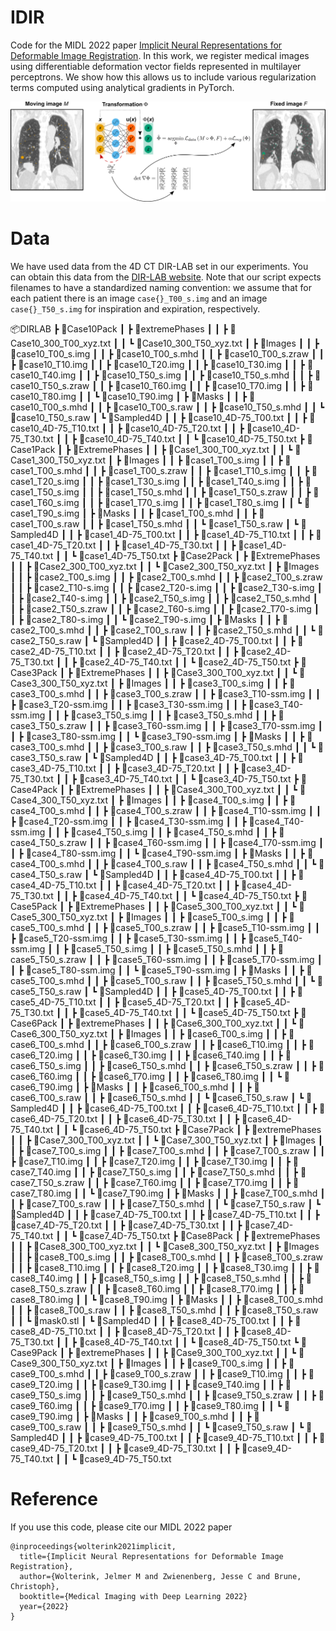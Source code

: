 # IDIR
Code for the MIDL 2022 paper [Implicit Neural Representations for Deformable Image Registration](https://openreview.net/forum?id=BP29eKzQBu3). In this work, we register medical images using differentiable deformation vector fields represented in multilayer perceptrons. We show how this allows us to include various regularization terms computed using analytical gradients in PyTorch.

![Method overview!](Overview.png "Method overview")

# Data
We have used data from the 4D CT DIR-LAB set in our experiments. You can obtain this data from the [DIR-LAB website](https://med.emory.edu/departments/radiation-oncology/research-laboratories/deformable-image-registration/downloads-and-reference-data/4dct.html). Note that our script expects filenames to have a standardized naming convention: we assume that for each patient there is an image `case{}_T00_s.img` and an image `case{}_T50_s.img` for inspiration and expiration, respectively. 

 📦DIRLAB
  ┣ 📂Case10Pack
  ┃ ┣ 📂extremePhases
  ┃ ┃ ┣ 📜Case10_300_T00_xyz.txt
  ┃ ┃ ┗ 📜Case10_300_T50_xyz.txt
  ┃ ┣ 📂Images
  ┃ ┃ ┣ 📜case10_T00_s.img
  ┃ ┃ ┣ 📜case10_T00_s.mhd
  ┃ ┃ ┣ 📜case10_T00_s.zraw
  ┃ ┃ ┣ 📜case10_T10.img
  ┃ ┃ ┣ 📜case10_T20.img
  ┃ ┃ ┣ 📜case10_T30.img
  ┃ ┃ ┣ 📜case10_T40.img
  ┃ ┃ ┣ 📜case10_T50_s.img
  ┃ ┃ ┣ 📜case10_T50_s.mhd
  ┃ ┃ ┣ 📜case10_T50_s.zraw
  ┃ ┃ ┣ 📜case10_T60.img
  ┃ ┃ ┣ 📜case10_T70.img
  ┃ ┃ ┣ 📜case10_T80.img
  ┃ ┃ ┗ 📜case10_T90.img
  ┃ ┣ 📂Masks
  ┃ ┃ ┣ 📜case10_T00_s.mhd
  ┃ ┃ ┣ 📜case10_T00_s.raw
  ┃ ┃ ┣ 📜case10_T50_s.mhd
  ┃ ┃ ┗ 📜case10_T50_s.raw
  ┃ ┗ 📂Sampled4D
  ┃ ┃ ┣ 📜case10_4D-75_T00.txt
  ┃ ┃ ┣ 📜case10_4D-75_T10.txt
  ┃ ┃ ┣ 📜case10_4D-75_T20.txt
  ┃ ┃ ┣ 📜case10_4D-75_T30.txt
  ┃ ┃ ┣ 📜case10_4D-75_T40.txt
  ┃ ┃ ┗ 📜case10_4D-75_T50.txt
  ┣ 📂Case1Pack
  ┃ ┣ 📂ExtremePhases
  ┃ ┃ ┣ 📜Case1_300_T00_xyz.txt
  ┃ ┃ ┗ 📜Case1_300_T50_xyz.txt
  ┃ ┣ 📂Images
  ┃ ┃ ┣ 📜case1_T00_s.img
  ┃ ┃ ┣ 📜case1_T00_s.mhd
  ┃ ┃ ┣ 📜case1_T00_s.zraw
  ┃ ┃ ┣ 📜case1_T10_s.img
  ┃ ┃ ┣ 📜case1_T20_s.img
  ┃ ┃ ┣ 📜case1_T30_s.img
  ┃ ┃ ┣ 📜case1_T40_s.img
  ┃ ┃ ┣ 📜case1_T50_s.img
  ┃ ┃ ┣ 📜case1_T50_s.mhd
  ┃ ┃ ┣ 📜case1_T50_s.zraw
  ┃ ┃ ┣ 📜case1_T60_s.img
  ┃ ┃ ┣ 📜case1_T70_s.img
  ┃ ┃ ┣ 📜case1_T80_s.img
  ┃ ┃ ┗ 📜case1_T90_s.img
  ┃ ┣ 📂Masks
  ┃ ┃ ┣ 📜case1_T00_s.mhd
  ┃ ┃ ┣ 📜case1_T00_s.raw
  ┃ ┃ ┣ 📜case1_T50_s.mhd
  ┃ ┃ ┗ 📜case1_T50_s.raw
  ┃ ┗ 📂Sampled4D
  ┃ ┃ ┣ 📜case1_4D-75_T00.txt
  ┃ ┃ ┣ 📜case1_4D-75_T10.txt
  ┃ ┃ ┣ 📜case1_4D-75_T20.txt
  ┃ ┃ ┣ 📜case1_4D-75_T30.txt
  ┃ ┃ ┣ 📜case1_4D-75_T40.txt
  ┃ ┃ ┗ 📜case1_4D-75_T50.txt
  ┣ 📂Case2Pack
  ┃ ┣ 📂ExtremePhases
  ┃ ┃ ┣ 📜Case2_300_T00_xyz.txt
  ┃ ┃ ┗ 📜Case2_300_T50_xyz.txt
  ┃ ┣ 📂Images
  ┃ ┃ ┣ 📜case2_T00_s.img
  ┃ ┃ ┣ 📜case2_T00_s.mhd
  ┃ ┃ ┣ 📜case2_T00_s.zraw
  ┃ ┃ ┣ 📜case2_T10-s.img
  ┃ ┃ ┣ 📜case2_T20-s.img
  ┃ ┃ ┣ 📜case2_T30-s.img
  ┃ ┃ ┣ 📜case2_T40-s.img
  ┃ ┃ ┣ 📜case2_T50_s.img
  ┃ ┃ ┣ 📜case2_T50_s.mhd
  ┃ ┃ ┣ 📜case2_T50_s.zraw
  ┃ ┃ ┣ 📜case2_T60-s.img
  ┃ ┃ ┣ 📜case2_T70-s.img
  ┃ ┃ ┣ 📜case2_T80-s.img
  ┃ ┃ ┗ 📜case2_T90-s.img
  ┃ ┣ 📂Masks
  ┃ ┃ ┣ 📜case2_T00_s.mhd
  ┃ ┃ ┣ 📜case2_T00_s.raw
  ┃ ┃ ┣ 📜case2_T50_s.mhd
  ┃ ┃ ┗ 📜case2_T50_s.raw
  ┃ ┗ 📂Sampled4D
  ┃ ┃ ┣ 📜case2_4D-75_T00.txt
  ┃ ┃ ┣ 📜case2_4D-75_T10.txt
  ┃ ┃ ┣ 📜case2_4D-75_T20.txt
  ┃ ┃ ┣ 📜case2_4D-75_T30.txt
  ┃ ┃ ┣ 📜case2_4D-75_T40.txt
  ┃ ┃ ┗ 📜case2_4D-75_T50.txt
  ┣ 📂Case3Pack
  ┃ ┣ 📂ExtremePhases
  ┃ ┃ ┣ 📜Case3_300_T00_xyz.txt
  ┃ ┃ ┗ 📜Case3_300_T50_xyz.txt
  ┃ ┣ 📂Images
  ┃ ┃ ┣ 📜case3_T00_s.img
  ┃ ┃ ┣ 📜case3_T00_s.mhd
  ┃ ┃ ┣ 📜case3_T00_s.zraw
  ┃ ┃ ┣ 📜case3_T10-ssm.img
  ┃ ┃ ┣ 📜case3_T20-ssm.img
  ┃ ┃ ┣ 📜case3_T30-ssm.img
  ┃ ┃ ┣ 📜case3_T40-ssm.img
  ┃ ┃ ┣ 📜case3_T50_s.img
  ┃ ┃ ┣ 📜case3_T50_s.mhd
  ┃ ┃ ┣ 📜case3_T50_s.zraw
  ┃ ┃ ┣ 📜case3_T60-ssm.img
  ┃ ┃ ┣ 📜case3_T70-ssm.img
  ┃ ┃ ┣ 📜case3_T80-ssm.img
  ┃ ┃ ┗ 📜case3_T90-ssm.img
  ┃ ┣ 📂Masks
  ┃ ┃ ┣ 📜case3_T00_s.mhd
  ┃ ┃ ┣ 📜case3_T00_s.raw
  ┃ ┃ ┣ 📜case3_T50_s.mhd
  ┃ ┃ ┗ 📜case3_T50_s.raw
  ┃ ┗ 📂Sampled4D
  ┃ ┃ ┣ 📜case3_4D-75_T00.txt
  ┃ ┃ ┣ 📜case3_4D-75_T10.txt
  ┃ ┃ ┣ 📜case3_4D-75_T20.txt
  ┃ ┃ ┣ 📜case3_4D-75_T30.txt
  ┃ ┃ ┣ 📜case3_4D-75_T40.txt
  ┃ ┃ ┗ 📜case3_4D-75_T50.txt
  ┣ 📂Case4Pack
  ┃ ┣ 📂ExtremePhases
  ┃ ┃ ┣ 📜Case4_300_T00_xyz.txt
  ┃ ┃ ┗ 📜Case4_300_T50_xyz.txt
  ┃ ┣ 📂Images
  ┃ ┃ ┣ 📜case4_T00_s.img
  ┃ ┃ ┣ 📜case4_T00_s.mhd
  ┃ ┃ ┣ 📜case4_T00_s.zraw
  ┃ ┃ ┣ 📜case4_T10-ssm.img
  ┃ ┃ ┣ 📜case4_T20-ssm.img
  ┃ ┃ ┣ 📜case4_T30-ssm.img
  ┃ ┃ ┣ 📜case4_T40-ssm.img
  ┃ ┃ ┣ 📜case4_T50_s.img
  ┃ ┃ ┣ 📜case4_T50_s.mhd
  ┃ ┃ ┣ 📜case4_T50_s.zraw
  ┃ ┃ ┣ 📜case4_T60-ssm.img
  ┃ ┃ ┣ 📜case4_T70-ssm.img
  ┃ ┃ ┣ 📜case4_T80-ssm.img
  ┃ ┃ ┗ 📜case4_T90-ssm.img
  ┃ ┣ 📂Masks
  ┃ ┃ ┣ 📜case4_T00_s.mhd
  ┃ ┃ ┣ 📜case4_T00_s.raw
  ┃ ┃ ┣ 📜case4_T50_s.mhd
  ┃ ┃ ┗ 📜case4_T50_s.raw
  ┃ ┗ 📂Sampled4D
  ┃ ┃ ┣ 📜case4_4D-75_T00.txt
  ┃ ┃ ┣ 📜case4_4D-75_T10.txt
  ┃ ┃ ┣ 📜case4_4D-75_T20.txt
  ┃ ┃ ┣ 📜case4_4D-75_T30.txt
  ┃ ┃ ┣ 📜case4_4D-75_T40.txt
  ┃ ┃ ┗ 📜case4_4D-75_T50.txt
  ┣ 📂Case5Pack
  ┃ ┣ 📂ExtremePhases
  ┃ ┃ ┣ 📜Case5_300_T00_xyz.txt
  ┃ ┃ ┗ 📜Case5_300_T50_xyz.txt
  ┃ ┣ 📂Images
  ┃ ┃ ┣ 📜case5_T00_s.img
  ┃ ┃ ┣ 📜case5_T00_s.mhd
  ┃ ┃ ┣ 📜case5_T00_s.zraw
  ┃ ┃ ┣ 📜case5_T10-ssm.img
  ┃ ┃ ┣ 📜case5_T20-ssm.img
  ┃ ┃ ┣ 📜case5_T30-ssm.img
  ┃ ┃ ┣ 📜case5_T40-ssm.img
  ┃ ┃ ┣ 📜case5_T50_s.img
  ┃ ┃ ┣ 📜case5_T50_s.mhd
  ┃ ┃ ┣ 📜case5_T50_s.zraw
  ┃ ┃ ┣ 📜case5_T60-ssm.img
  ┃ ┃ ┣ 📜case5_T70-ssm.img
  ┃ ┃ ┣ 📜case5_T80-ssm.img
  ┃ ┃ ┗ 📜case5_T90-ssm.img
  ┃ ┣ 📂Masks
  ┃ ┃ ┣ 📜case5_T00_s.mhd
  ┃ ┃ ┣ 📜case5_T00_s.raw
  ┃ ┃ ┣ 📜case5_T50_s.mhd
  ┃ ┃ ┗ 📜case5_T50_s.raw
  ┃ ┗ 📂Sampled4D
  ┃ ┃ ┣ 📜case5_4D-75_T00.txt
  ┃ ┃ ┣ 📜case5_4D-75_T10.txt
  ┃ ┃ ┣ 📜case5_4D-75_T20.txt
  ┃ ┃ ┣ 📜case5_4D-75_T30.txt
  ┃ ┃ ┣ 📜case5_4D-75_T40.txt
  ┃ ┃ ┗ 📜case5_4D-75_T50.txt
  ┣ 📂Case6Pack
  ┃ ┣ 📂extremePhases
  ┃ ┃ ┣ 📜Case6_300_T00_xyz.txt
  ┃ ┃ ┗ 📜Case6_300_T50_xyz.txt
  ┃ ┣ 📂Images
  ┃ ┃ ┣ 📜case6_T00_s.img
  ┃ ┃ ┣ 📜case6_T00_s.mhd
  ┃ ┃ ┣ 📜case6_T00_s.zraw
  ┃ ┃ ┣ 📜case6_T10.img
  ┃ ┃ ┣ 📜case6_T20.img
  ┃ ┃ ┣ 📜case6_T30.img
  ┃ ┃ ┣ 📜case6_T40.img
  ┃ ┃ ┣ 📜case6_T50_s.img
  ┃ ┃ ┣ 📜case6_T50_s.mhd
  ┃ ┃ ┣ 📜case6_T50_s.zraw
  ┃ ┃ ┣ 📜case6_T60.img
  ┃ ┃ ┣ 📜case6_T70.img
  ┃ ┃ ┣ 📜case6_T80.img
  ┃ ┃ ┗ 📜case6_T90.img
  ┃ ┣ 📂Masks
  ┃ ┃ ┣ 📜case6_T00_s.mhd
  ┃ ┃ ┣ 📜case6_T00_s.raw
  ┃ ┃ ┣ 📜case6_T50_s.mhd
  ┃ ┃ ┗ 📜case6_T50_s.raw
  ┃ ┗ 📂Sampled4D
  ┃ ┃ ┣ 📜case6_4D-75_T00.txt
  ┃ ┃ ┣ 📜case6_4D-75_T10.txt
  ┃ ┃ ┣ 📜case6_4D-75_T20.txt
  ┃ ┃ ┣ 📜case6_4D-75_T30.txt
  ┃ ┃ ┣ 📜case6_4D-75_T40.txt
  ┃ ┃ ┗ 📜case6_4D-75_T50.txt
  ┣ 📂Case7Pack
  ┃ ┣ 📂extremePhases
  ┃ ┃ ┣ 📜Case7_300_T00_xyz.txt
  ┃ ┃ ┗ 📜Case7_300_T50_xyz.txt
  ┃ ┣ 📂Images
  ┃ ┃ ┣ 📜case7_T00_s.img
  ┃ ┃ ┣ 📜case7_T00_s.mhd
  ┃ ┃ ┣ 📜case7_T00_s.zraw
  ┃ ┃ ┣ 📜case7_T10.img
  ┃ ┃ ┣ 📜case7_T20.img
  ┃ ┃ ┣ 📜case7_T30.img
  ┃ ┃ ┣ 📜case7_T40.img
  ┃ ┃ ┣ 📜case7_T50_s.img
  ┃ ┃ ┣ 📜case7_T50_s.mhd
  ┃ ┃ ┣ 📜case7_T50_s.zraw
  ┃ ┃ ┣ 📜case7_T60.img
  ┃ ┃ ┣ 📜case7_T70.img
  ┃ ┃ ┣ 📜case7_T80.img
  ┃ ┃ ┗ 📜case7_T90.img
  ┃ ┣ 📂Masks
  ┃ ┃ ┣ 📜case7_T00_s.mhd
  ┃ ┃ ┣ 📜case7_T00_s.raw
  ┃ ┃ ┣ 📜case7_T50_s.mhd
  ┃ ┃ ┗ 📜case7_T50_s.raw
  ┃ ┗ 📂Sampled4D
  ┃ ┃ ┣ 📜case7_4D-75_T00.txt
  ┃ ┃ ┣ 📜case7_4D-75_T10.txt
  ┃ ┃ ┣ 📜case7_4D-75_T20.txt
  ┃ ┃ ┣ 📜case7_4D-75_T30.txt
  ┃ ┃ ┣ 📜case7_4D-75_T40.txt
  ┃ ┃ ┗ 📜case7_4D-75_T50.txt
  ┣ 📂Case8Pack
  ┃ ┣ 📂extremePhases
  ┃ ┃ ┣ 📜Case8_300_T00_xyz.txt
  ┃ ┃ ┗ 📜Case8_300_T50_xyz.txt
  ┃ ┣ 📂Images
  ┃ ┃ ┣ 📜case8_T00_s.img
  ┃ ┃ ┣ 📜case8_T00_s.mhd
  ┃ ┃ ┣ 📜case8_T00_s.zraw
  ┃ ┃ ┣ 📜case8_T10.img
  ┃ ┃ ┣ 📜case8_T20.img
  ┃ ┃ ┣ 📜case8_T30.img
  ┃ ┃ ┣ 📜case8_T40.img
  ┃ ┃ ┣ 📜case8_T50_s.img
  ┃ ┃ ┣ 📜case8_T50_s.mhd
  ┃ ┃ ┣ 📜case8_T50_s.zraw
  ┃ ┃ ┣ 📜case8_T60.img
  ┃ ┃ ┣ 📜case8_T70.img
  ┃ ┃ ┣ 📜case8_T80.img
  ┃ ┃ ┗ 📜case8_T90.img
  ┃ ┣ 📂Masks
  ┃ ┃ ┣ 📜case8_T00_s.mhd
  ┃ ┃ ┣ 📜case8_T00_s.raw
  ┃ ┃ ┣ 📜case8_T50_s.mhd
  ┃ ┃ ┣ 📜case8_T50_s.raw
  ┃ ┃ ┗ 📜mask0.stl
  ┃ ┗ 📂Sampled4D
  ┃ ┃ ┣ 📜case8_4D-75_T00.txt
  ┃ ┃ ┣ 📜case8_4D-75_T10.txt
  ┃ ┃ ┣ 📜case8_4D-75_T20.txt
  ┃ ┃ ┣ 📜case8_4D-75_T30.txt
  ┃ ┃ ┣ 📜case8_4D-75_T40.txt
  ┃ ┃ ┗ 📜case8_4D-75_T50.txt
  ┗ 📂Case9Pack
  ┃ ┣ 📂extremePhases
  ┃ ┃ ┣ 📜Case9_300_T00_xyz.txt
  ┃ ┃ ┗ 📜Case9_300_T50_xyz.txt
  ┃ ┣ 📂Images
  ┃ ┃ ┣ 📜case9_T00_s.img
  ┃ ┃ ┣ 📜case9_T00_s.mhd
  ┃ ┃ ┣ 📜case9_T00_s.zraw
  ┃ ┃ ┣ 📜case9_T10.img
  ┃ ┃ ┣ 📜case9_T20.img
  ┃ ┃ ┣ 📜case9_T30.img
  ┃ ┃ ┣ 📜case9_T40.img
  ┃ ┃ ┣ 📜case9_T50_s.img
  ┃ ┃ ┣ 📜case9_T50_s.mhd
  ┃ ┃ ┣ 📜case9_T50_s.zraw
  ┃ ┃ ┣ 📜case9_T60.img
  ┃ ┃ ┣ 📜case9_T70.img
  ┃ ┃ ┣ 📜case9_T80.img
  ┃ ┃ ┗ 📜case9_T90.img
  ┃ ┣ 📂Masks
  ┃ ┃ ┣ 📜case9_T00_s.mhd
  ┃ ┃ ┣ 📜case9_T00_s.raw
  ┃ ┃ ┣ 📜case9_T50_s.mhd
  ┃ ┃ ┗ 📜case9_T50_s.raw
  ┃ ┗ 📂Sampled4D
  ┃ ┃ ┣ 📜case9_4D-75_T00.txt
  ┃ ┃ ┣ 📜case9_4D-75_T10.txt
  ┃ ┃ ┣ 📜case9_4D-75_T20.txt
  ┃ ┃ ┣ 📜case9_4D-75_T30.txt
  ┃ ┃ ┣ 📜case9_4D-75_T40.txt
  ┃ ┃ ┗ 📜case9_4D-75_T50.txt

# Reference
If you use this code, please cite our MIDL 2022 paper

    @inproceedings{wolterink2021implicit,
      title={Implicit Neural Representations for Deformable Image Registration},
      author={Wolterink, Jelmer M and Zwienenberg, Jesse C and Brune, Christoph},
      booktitle={Medical Imaging with Deep Learning 2022}
      year={2022}
    }


